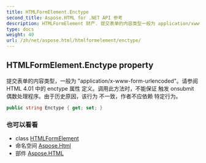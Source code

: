 ```yaml
---
title: HTMLFormElement.Enctype
second_title: Aspose.HTML for .NET API 参考
description: HTMLFormElement 财产. 提交表单的内容类型一般为 application/xwwwformurlencoded请参阅 HTML 4.01 中的 enctype 属性 定义调用此方法时不能保证 触发 onsubmit 偶数处理程序由于历史原因该行为 不一致作者不应依赖 特定行为
type: docs
weight: 40
url: /zh/net/aspose.html/htmlformelement/enctype/
---
```

## HTMLFormElement.Enctype property

提交表单的内容类型，一般为 "application/x-www-form-urlencoded"。请参阅 HTML 4.01 中的 enctype 属性 定义。调用此方法时，不能保证 触发 onsubmit 偶数处理程序。由于历史原因，该行为 不一致，作者不应依赖 特定行为。

```csharp
public string Enctype { get; set; }
```

### 也可以看看

* class [HTMLFormElement](../)
* 命名空间 [Aspose.Html](../../htmlformelement/)
* 部件 [Aspose.HTML](../../../)


